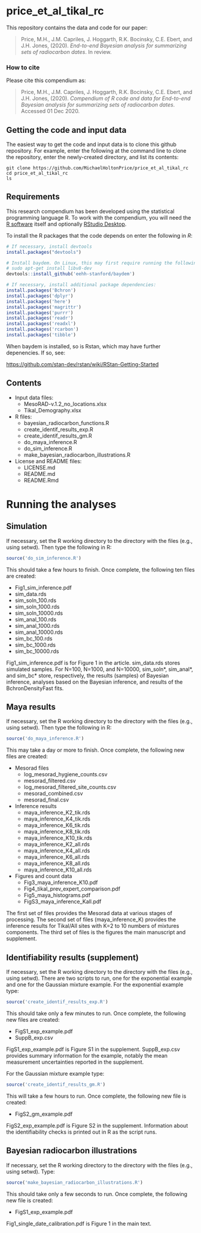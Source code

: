 
<!-- README.md is generated from README.Rmd. Please edit that file -->
price\_et\_al\_tikal\_rc
========================

This repository contains the data and code for our paper:

> Price, M.H., J.M. Capriles, J. Hoggarth, R.K. Bocinsky, C.E. Ebert, and J.H. Jones, (2020). *End-to-end Bayesian analysis for summarizing sets of radiocarbon dates*. In review.

<!-- Our pre-print is online here: -->
<!-- > Authors, (YYYY). _End-to-end Bayesian analysis for summarizing sets of radiocarbon dates_. Name of journal/book, Accessed 01 Dec 2020. Online at <https://doi.org/xxx/xxx> -->
### How to cite

Please cite this compendium as:

> Price, M.H., J.M. Capriles, J. Hoggarth, R.K. Bocinsky, C.E. Ebert, and J.H. Jones, (2020). *Compendium of R code and data for End-to-end Bayesian analysis for summarizing sets of radiocarbon dates*. Accessed 01 Dec 2020.

Getting the code and input data
-------------------------------

The easiest way to get the code and input data is to clone this github repository. For example, enter the following at the command line to clone the repository, enter the newly-created directory, and list its contents:

``` console
git clone https://github.com/MichaelHoltonPrice/price_et_al_tikal_rc
cd price_et_al_tikal_rc
ls
```

Requirements
------------

This research compendium has been developed using the statistical programming language R. To work with the compendium, you will need the [R software](https://cloud.r-project.org/) itself and optionally [RStudio Desktop](https://rstudio.com/products/rstudio/download/).

To install the R packages that the code depends on enter the following in *R*:

``` r
# If necessary, install devtools
install.packages("devtools")

# Install baydem. On Linux, this may first require running the following in a terminal window:
# sudo apt-get install libv8-dev
devtools::install_github('eehh-stanford/baydem')

# If necessary, install additional package dependencies:
install.packages('Bchron')
install.packages('dplyr')
install.packages('here')
install.packages('magrittr')
install.packages('purrr')
install.packages('readr')
install.packages('readxl')
install.packages('rcarbon')
install.packages('tibble')
```

When baydem is installed, so is Rstan, which may have further depenencies. If so, see:

<https://github.com/stan-dev/rstan/wiki/RStan-Getting-Started>

Contents
--------

-   Input data files:
    -   MesoRAD-v.1.2\_no\_locations.xlsx
    -   Tikal\_Demography.xlsx
-   R files:
    -   bayesian\_radiocarbon\_functions.R
    -   create\_identif\_results\_exp.R
    -   create\_identif\_results\_gm.R
    -   do\_maya\_inference.R
    -   do\_sim\_inference.R
    -   make\_bayesian\_radiocarbon\_illustrations.R
-   License and README files:
    -   LICENSE.md
    -   README.md
    -   README.Rmd

Running the analyses
====================

Simulation
----------

If necessary, set the R working directory to the directory with the files (e.g., using setwd). Then type the following in R:

``` r
source('do_sim_inference.R')
```

This should take a few hours to finish. Once complete, the following ten files are created:

-   Fig1\_sim\_inference.pdf
-   sim\_data.rds
-   sim\_soln\_100.rds
-   sim\_soln\_1000.rds
-   sim\_soln\_10000.rds
-   sim\_anal\_100.rds
-   sim\_anal\_1000.rds
-   sim\_anal\_10000.rds
-   sim\_bc\_100.rds
-   sim\_bc\_1000.rds
-   sim\_bc\_10000.rds

Fig1\_sim\_inference.pdf is for Figure 1 in the article. sim\_data.rds stores simulated samples. For N=100, N=1000, and N=10000, sim\_soln\*, sim\_anal\*, and sim\_bc\* store, respectively, the results (samples) of Bayesian inference, analyses based on the Bayesian inference, and results of the BchronDensityFast fits.

Maya results
------------

If necessary, set the R working directory to the directory with the files (e.g., using setwd). Then type the following in R:

``` r
source('do_maya_inference.R')
```

This may take a day or more to finish. Once complete, the following new files are created:

-   Mesorad files
    -   log\_mesorad\_hygiene\_counts.csv
    -   mesorad\_filtered.csv
    -   log\_mesorad\_filtered\_site\_counts.csv
    -   mesorad\_combined.csv
    -   mesorad\_final.csv
-   Inference results
    -   maya\_inference\_K2\_tik.rds
    -   maya\_inference\_K4\_tik.rds
    -   maya\_inference\_K6\_tik.rds
    -   maya\_inference\_K8\_tik.rds
    -   maya\_inference\_K10\_tik.rds
    -   maya\_inference\_K2\_all.rds
    -   maya\_inference\_K4\_all.rds
    -   maya\_inference\_K6\_all.rds
    -   maya\_inference\_K8\_all.rds
    -   maya\_inference\_K10\_all.rds
-   Figures and count data
    -   Fig3\_maya\_inference\_K10.pdf
    -   Fig4\_tikal\_prev\_expert\_comparison.pdf
    -   Fig5\_maya\_histograms.pdf
    -   FigS3\_maya\_inference\_Kall.pdf

The first set of files provides the Mesorad data at various stages of processing. The second set of files (maya\_inference\_K) provides the inference results for Tikal/All sites with K=2 to 10 numbers of mixtures components. The third set of files is the figures the main manuscript and supplement.

Identifiability results (supplement)
------------------------------------

If necessary, set the R working directory to the directory with the files (e.g., using setwd). There are two scripts to run, one for the exponential example and one for the Gaussian mixture example. For the exponential example type:

``` r
source('create_identif_results_exp.R')
```

This should take only a few minutes to run. Once complete, the following new files are created:

-   FigS1\_exp\_example.pdf
-   SuppB\_exp.csv

FigS1\_exp\_example.pdf is Figure S1 in the supplement. SuppB\_exp.csv provides summary information for the example, notably the mean measurement uncertainties reported in the supplement.

For the Gaussian mixture example type:

``` r
source('create_identif_results_gm.R')
```

This will take a few hours to run. Once complete, the following new file is created:

-   FigS2\_gm\_example.pdf

FigS2\_exp\_example.pdf is Figure S2 in the supplement. Information about the identifiability checks is printed out in R as the script runs.

Bayesian radiocarbon illustrations
----------------------------------

If necessary, set the R working directory to the directory with the files (e.g., using setwd). Type:

``` r
source('make_bayesian_radiocarbon_illustrations.R')
```

This should take only a few seconds to run. Once complete, the following new file is created:

-   FigS1\_exp\_example.pdf

Fig1\_single\_date\_calibration.pdf is Figure 1 in the main text.
